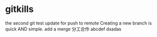 # gitkills
the second git test
update for push to remote
Creating a new branch is quick AND simple.
add a merge
分工合作
abcdef
dsadas
